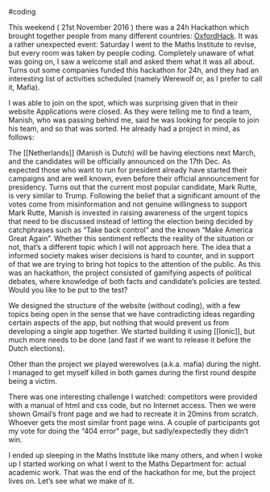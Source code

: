 #coding 

This weekend ( 21st November 2016 ) there was a 24h Hackathon which brought together people from many different countries: [OxfordHack](http://www.oxfordhack.com/). It was a rather unexpected event: Saturday I went to the Maths Institute to revise, but every room was taken by people coding. Completely unaware of what was going on, I saw a welcome stall and asked them what it was all about. Turns out some companies funded this hackathon for 24h, and they had an interesting list of activities scheduled (namely Werewolf or, as I prefer to call it, Mafia).

I was able to join on the spot, which was surprising given that in their website Applications were closed. As they were telling me to find a team, Manish, who was passing behind me, said he was looking for people to join his team, and so that was sorted. He already had a project in mind, as follows:

The [[Netherlands]] (Manish is Dutch) will be having elections next March, and the candidates will be officially announced on the 17th Dec. As expected those who want to run for president already have started their campaigns and are well known, even before their official announcement for presidency. Turns out that the current most popular candidate, Mark Rutte, is very similar to Trump. Following the belief that a significant amount of the votes come from misinformation and not genuine willingness to support Mark Rutte, Manish is invested in raising awareness of the urgent topics that need to be discussed instead of letting the election being decided by catchphrases such as “Take back control” and the known “Make America Great Again”. Whether this sentiment reflects the reality of the situation or not, that’s a different topic which I will not approach here. The idea that a informed society makes wiser decisions is hard to counter, and in support of that we are trying to bring hot topics to the attention of the public. As this was an hackathon, the project consisted of gamifying aspects of political debates, where knowledge of both facts and candidate’s policies are tested. Would you like to be put to the test?

We designed the structure of the website (without coding), with a few topics being open in the sense that we have contradicting ideas regarding certain aspects of the app, but nothing that would prevent us from developing a single app together. We started building it using [[Ionic]], but much more needs to be done (and fast if we want to release it before the Dutch elections).

Other than the project we played werewolves (a.k.a. mafia) during the night. I managed to get myself killed in both games during the first round despite being a victim.

There was one interesting challenge I watched: competitors were provided with a manual of html and css code, but no Internet access. Then we were shown Gmail’s front page and we had to recreate it in 20mins from scratch. Whoever gets the most similar front page wins. A couple of participants got my vote for doing the “404 error” page, but sadly/expectedly they didn’t win.

I ended up sleeping in the Maths Institute like many others, and when I woke up I started working on what I went to the Maths Department for: actual academic work. That was the end of the hackathon for me, but the project lives on. Let’s see what we make of it.